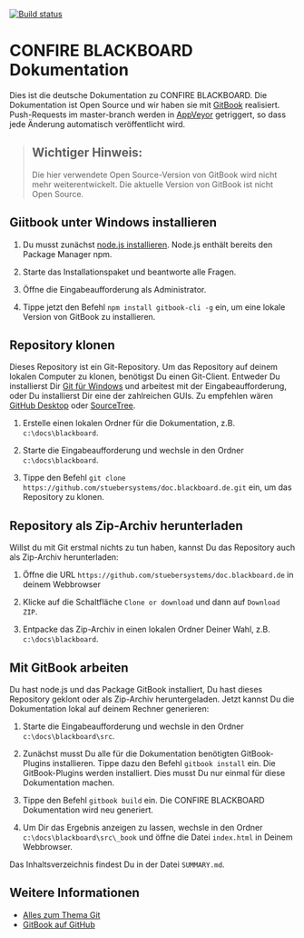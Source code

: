 [![Build status](https://ci.appveyor.com/api/projects/status/2mr3a243jsl6oifu?svg=true)](https://ci.appveyor.com/project/stueber/doc-blackboard-de)

# CONFIRE BLACKBOARD Dokumentation

Dies ist die deutsche Dokumentation zu CONFIRE BLACKBOARD. Die Dokumentation ist Open Source und wir haben sie mit [GitBook](https://github.com/GitbookIO/gitbook) realisiert. Push-Requests im master-branch werden in [AppVeyor](https://www.appveyor.com) getriggert, so dass jede Änderung automatisch veröffentlicht wird.

> ## Wichtiger Hinweis:
> Die hier verwendete Open Source-Version von GitBook wird nicht mehr weiterentwickelt. Die aktuelle Version von GitBook ist nicht Open Source. 

## Giitbook unter Windows installieren

1. Du musst zunächst [node.js installieren](https://nodejs.org/de/download). Node.js enthält bereits den Package Manager npm.

2. Starte das Installationspaket und beantworte alle Fragen.

3. Öffne die Eingabeaufforderung als Administrator.

4. Tippe jetzt den Befehl `npm install gitbook-cli -g` ein, um eine lokale Version von GitBook zu installieren.

## Repository klonen

Dieses Repository ist ein Git-Repository. Um das Repository auf deinem lokalen Computer zu klonen, benötigst Du einen Git-Client. Entweder Du installierst Dir [Git für Windows](https://gitforwindows.org/) und arbeitest mit der Eingabeaufforderung, oder Du installierst Dir eine der zahlreichen GUIs. Zu empfehlen wären [GitHub Desktop](https://desktop.github.com) oder [SourceTree](https://www.sourcetreeapp.com).

1. Erstelle einen lokalen Ordner für die Dokumentation, z.B. `c:\docs\blackboard`.

2. Starte die Eingabeaufforderung und wechsle in den Ordner `c:\docs\blackboard`.

3. Tippe den Befehl `git clone https://github.com/stuebersystems/doc.blackboard.de.git` ein, um das Repository zu klonen.

## Repository als Zip-Archiv herunterladen

Willst du mit Git erstmal nichts zu tun haben, kannst Du das Repository auch als Zip-Archiv herunterladen:

1. Öffne die URL `https://github.com/stuebersystems/doc.blackboard.de` in deinem Webbrowser

2. Klicke auf die Schaltfläche `Clone or download` und dann auf `Download ZIP`.

3. Entpacke das Zip-Archiv in einen lokalen Ordner Deiner Wahl, z.B. `c:\docs\blackboard`.

## Mit GitBook arbeiten

Du hast node.js und das Package GitBook installiert, Du hast dieses Repository geklont oder als Zip-Archiv heruntergeladen. Jetzt kannst Du die Dokumentation lokal auf deinem Rechner generieren:

1. Starte die Eingabeaufforderung und wechsle in den Ordner `c:\docs\blackboard\src`.

2. Zunächst musst Du alle für die Dokumentation benötigten GitBook-Plugins installieren. Tippe dazu den Befehl `gitbook install` ein. Die GitBook-Plugins werden installiert. Dies musst Du nur einmal für diese Dokumentation machen.

3. Tippe den Befehl `gitbook build` ein. Die CONFIRE BLACKBOARD Dokumentation wird neu generiert.

4. Um Dir das Ergebnis anzeigen zu lassen, wechsle in den Ordner `c:\docs\blackboard\src\_book` und öffne die Datei `index.html` in Deinem Webbrowser.

Das Inhaltsverzeichnis findest Du in der Datei `SUMMARY.md`. 

## Weitere Informationen

+ [Alles zum Thema Git](https://git-scm.com/book/de/v2)
+ [GitBook auf GitHub](https://github.com/GitbookIO/gitbook)
